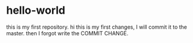 # hello-world
this is my first repository.
hi
this is my first changes,
I will commit it to the master.
then I forgot write the COMMIT CHANGE.
